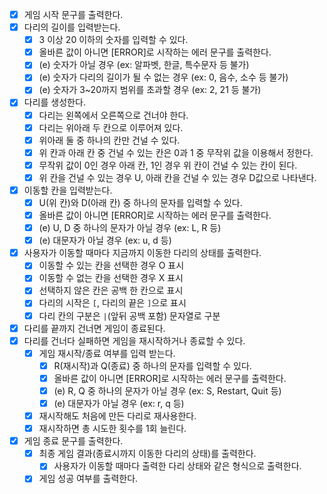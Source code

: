 - [x] 게임 시작 문구를 출력한다.
- [x] 다리의 길이를 입력받는다.
  - [x] 3 이상 20 이하의 숫자를 입력할 수 있다.
  - [x] 올바른 값이 아니면 [ERROR]로 시작하는 에러 문구를 출력한다.
  - [x] (e) 숫자가 아닐 경우 (ex: 알파벳, 한글, 특수문자 등 불가)
  - [x] (e) 숫자가 다리의 길이가 될 수 없는 경우 (ex: 0, 음수, 소수 등 불가)
  - [x] (e) 숫자가 3~20까지 범위를 초과할 경우 (ex: 2, 21 등 불가)
- [x] 다리를 생성한다.
  - [x] 다리는 왼쪽에서 오른쪽으로 건너야 한다.
  - [x] 다리는 위아래 두 칸으로 이루어져 있다.
  - [x] 위아래 둘 중 하나의 칸만 건널 수 있다.
  - [x] 위 칸과 아래 칸 중 건널 수 있는 칸은 0과 1 중 무작위 값을 이용해서 정한다.
  - [x] 무작위 값이 0인 경우 아래 칸, 1인 경우 위 칸이 건널 수 있는 칸이 된다.
  - [x] 위 칸을 건널 수 있는 경우 U, 아래 칸을 건널 수 있는 경우 D값으로 나타낸다.
- [x] 이동할 칸을 입력받는다.
  - [x] U(위 칸)와 D(아래 칸) 중 하나의 문자를 입력할 수 있다.
  - [x] 올바른 값이 아니면 [ERROR]로 시작하는 에러 문구를 출력한다.
  - [x] (e) U, D 중 하나의 문자가 아닐 경우 (ex: L, R 등)
  - [x] (e) 대문자가 아닐 경우 (ex: u, d 등)
- [x] 사용자가 이동할 때마다 지금까지 이동한 다리의 상태를 출력한다.
  - [x] 이동할 수 있는 칸을 선택한 경우 O 표시
  - [x] 이동할 수 없는 칸을 선택한 경우 X 표시
  - [x] 선택하지 않은 칸은 공백 한 칸으로 표시
  - [x] 다리의 시작은 `[`, 다리의 끝은 `]`으로 표시
  - [x] 다리 칸의 구분은 `|`(앞뒤 공백 포함) 문자열로 구분
- [x] 다리를 끝까지 건너면 게임이 종료된다.
- [x] 다리를 건너다 실패하면 게임을 재시작하거나 종료할 수 있다.
  - [x] 게임 재시작/종료 여부를 입력 받는다.
    - [x] R(재시작)과 Q(종료) 중 하나의 문자를 입력할 수 있다.
    - [x] 올바른 값이 아니면 [ERROR]로 시작하는 에러 문구를 출력한다.
    - [x] (e) R, Q 중 하나의 문자가 아닐 경우 (ex: S, Restart, Quit 등)
    - [x] (e) 대문자가 아닐 경우 (ex: r, q 등)
  - [x] 재시작해도 처음에 만든 다리로 재사용한다.
  - [x] 재시작하면 총 시도한 횟수를 1회 늘린다.
- [x] 게임 종료 문구를 출력한다.
  - [x] 최종 게임 결과(종료시까지 이동한 다리의 상태)를 출력한다.
    - [x] 사용자가 이동할 때마다 출력한 다리 상태와 같은 형식으로 출력한다.
  - [x] 게임 성공 여부를 출력한다.
